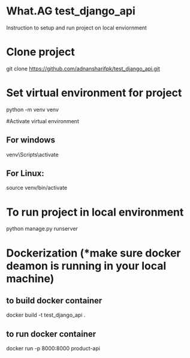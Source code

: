 # What.AG test_django_api

Instruction to setup and run project on local enviornment
# Clone project
git clone https://github.com/adnansharifpk/test_django_api.git

# Set virtual environment for project
python -m venv venv

#Activate virtual environment
## For windows
venv\Scripts\activate  
## For Linux: 
source venv/bin/activate

# To run project in local environment
python manage.py runserver

# Dockerization (*make sure docker deamon is running in your local machine)
## to build docker container
docker build -t test_django_api .
## to run docker container
docker run -p 8000:8000 product-api

